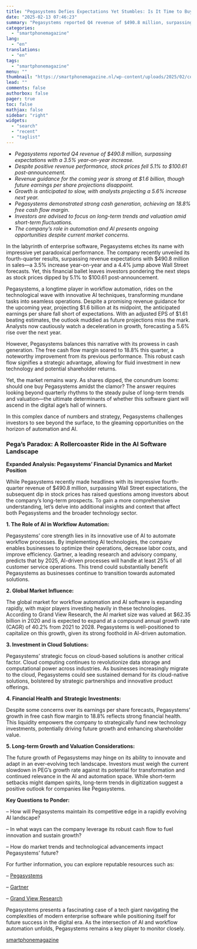 ```yaml
---
title: "Pegasystems Defies Expectations Yet Stumbles: Is It Time to Buy?"
date: "2025-02-13 07:46:23"
summary: "Pegasystems reported Q4 revenue of $490.8 million, surpassing expectations with a 3.5% year-on-year increase.Despite positive revenue performance, stock prices fell 5.1% to $100.61 post-announcement.Revenue guidance for the coming year is strong at $1.6 billion, though future earnings per share projections disappoint.Growth is anticipated to slow, with analysts projecting a 5.6%..."
categories:
  - "smartphonemagazine"
lang:
  - "en"
translations:
  - "en"
tags:
  - "smartphonemagazine"
menu: ""
thumbnail: "https://smartphonemagazine.nl/wp-content/uploads/2025/02/compressed_img-UcvBgl1UxiSX8Vg6opuZA2mx-480x384.png"
lead: ""
comments: false
authorbox: false
pager: true
toc: false
mathjax: false
sidebar: "right"
widgets:
  - "search"
  - "recent"
  - "taglist"
---
```


* *Pegasystems reported Q4 revenue of $490.8 million, surpassing expectations with a 3.5% year-on-year increase.*
* *Despite positive revenue performance, stock prices fell 5.1% to $100.61 post-announcement.*
* *Revenue guidance for the coming year is strong at $1.6 billion, though future earnings per share projections disappoint.*
* *Growth is anticipated to slow, with analysts projecting a 5.6% increase next year.*
* *Pegasystems demonstrated strong cash generation, achieving an 18.8% free cash flow margin.*
* *Investors are advised to focus on long-term trends and valuation amid short-term fluctuations.*
* *The company’s role in automation and AI presents ongoing opportunities despite current market concerns.*

In the labyrinth of enterprise software, Pegasystems etches its name with impressive yet paradoxical performance. The company recently unveiled its fourth-quarter results, surpassing revenue expectations with $490.8 million in sales—a 3.5% increase year-on-year and a 4.4% jump above Wall Street forecasts. Yet, this financial ballet leaves investors pondering the next steps as stock prices dipped by 5.1% to $100.61 post-announcement.

Pegasystems, a longtime player in workflow automation, rides on the technological wave with innovative AI techniques, transforming mundane tasks into seamless operations. Despite a promising revenue guidance for the upcoming year, projecting $1.6 billion at its midpoint, the anticipated earnings per share fall short of expectations. With an adjusted EPS of $1.61 beating estimates, the outlook muddied as future projections miss the mark. Analysts now cautiously watch a deceleration in growth, forecasting a 5.6% rise over the next year.

However, Pegasystems balances this narrative with its prowess in cash generation. The free cash flow margin soared to 18.8% this quarter, a noteworthy improvement from its previous performance. This robust cash flow signifies a strategic advantage, allowing for fluid investment in new technology and potential shareholder returns.

Yet, the market remains wary. As shares dipped, the conundrum looms: should one buy Pegasystems amidst the clamor? The answer requires looking beyond quarterly rhythms to the steady pulse of long-term trends and valuation—the ultimate determinants of whether this software giant will ascend in the digital age’s hall of winners.

In this complex dance of numbers and strategy, Pegasystems challenges investors to see beyond the surface, to the gleaming opportunities on the horizon of automation and AI.

### Pega’s Paradox: A Rollercoaster Ride in the AI Software Landscape

**Expanded Analysis: Pegasystems’ Financial Dynamics and Market Position**

While Pegasystems recently made headlines with its impressive fourth-quarter revenue of $490.8 million, surpassing Wall Street expectations, the subsequent dip in stock prices has raised questions among investors about the company’s long-term prospects. To gain a more comprehensive understanding, let’s delve into additional insights and context that affect both Pegasystems and the broader technology sector.

**1. The Role of AI in Workflow Automation:**  

Pegasystems’ core strength lies in its innovative use of AI to automate workflow processes. By implementing AI technologies, the company enables businesses to optimize their operations, decrease labor costs, and improve efficiency. Gartner, a leading research and advisory company, predicts that by 2025, AI-driven processes will handle at least 25% of all customer service operations. This trend could substantially benefit Pegasystems as businesses continue to transition towards automated solutions.

**2. Global Market Influence:**  

The global market for workflow automation and AI software is expanding rapidly, with major players investing heavily in these technologies. According to Grand View Research, the AI market size was valued at $62.35 billion in 2020 and is expected to expand at a compound annual growth rate (CAGR) of 40.2% from 2021 to 2028. Pegasystems is well-positioned to capitalize on this growth, given its strong foothold in AI-driven automation.

**3. Investment in Cloud Solutions:**  

Pegasystems’ strategic focus on cloud-based solutions is another critical factor. Cloud computing continues to revolutionize data storage and computational power across industries. As businesses increasingly migrate to the cloud, Pegasystems could see sustained demand for its cloud-native solutions, bolstered by strategic partnerships and innovative product offerings.

**4. Financial Health and Strategic Investments:**  

Despite some concerns over its earnings per share forecasts, Pegasystems’ growth in free cash flow margin to 18.8% reflects strong financial health. This liquidity empowers the company to strategically fund new technology investments, potentially driving future growth and enhancing shareholder value.

**5. Long-term Growth and Valuation Considerations:**  

The future growth of Pegasystems may hinge on its ability to innovate and adapt in an ever-evolving tech landscape. Investors must weigh the current slowdown in PEG’s growth rate against its potential for transformation and continued relevance in the AI and automation space. While short-term setbacks might dampen spirits, long-term trends in digitization suggest a positive outlook for companies like Pegasystems.

**Key Questions to Ponder:**  

– How will Pegasystems maintain its competitive edge in a rapidly evolving AI landscape?  

– In what ways can the company leverage its robust cash flow to fuel innovation and sustain growth?  

– How do market trends and technological advancements impact Pegasystems’ future?

For further information, you can explore reputable resources such as:  

– [Pegasystems](https://www.pegasystems.com)  

– [Gartner](https://www.gartner.com)  

– [Grand View Research](https://www.grandviewresearch.com)

Pegasystems presents a fascinating case of a tech giant navigating the complexities of modern enterprise software while positioning itself for future success in the digital era. As the intersection of AI and workflow automation unfolds, Pegasystems remains a key player to monitor closely.

[smartphonemagazine](https://smartphonemagazine.nl/en/2025/02/13/pegasystems-defies-expectations-yet-stumbles-is-it-time-to-buy/)
